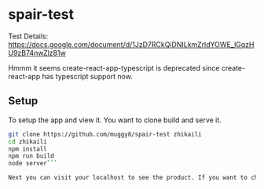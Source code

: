 # spair-test

Test Details: https://docs.google.com/document/d/1JzD7RCkQjDNILkmZrldYOWE_lGqzHU9zB74nwZlz81w

Hmmm it seems create-react-app-typescript is deprecated since create-react-app has typescript support now.


## Setup
To setup the app and view it. You want to clone build and serve it.
```bash
git clone https://github.com/muggy8/spair-test zhikaili
cd zhikaili
npm install
npm run build
node server```

Next you can visit your localhost to see the product. If you want to change the port you can call `node server` with `-d` or `-dev` to have it moved on port 5000 and you can also pass in a port using `--port=####`
